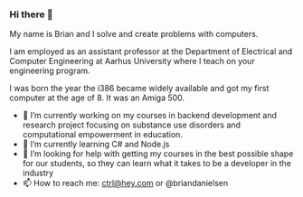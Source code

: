 ### Hi there 👋

My name is Brian and I solve and create problems with computers.

I am employed as an assistant professor at the Department of Electrical and Computer Engineering at Aarhus University where I teach on your engineering program.

I was born the year the i386 became widely available and got my first computer at the age of 8. It was an Amiga 500. 

- 🔭 I’m currently working on my courses in backend development and research project focusing on substance use disorders and computational empowerment in education.
- 🌱 I’m currently learning C# and Node.js
- 🤔 I’m looking for help with getting my courses in the best possible shape for our students, so they can learn what it takes to be a developer in the industry
- 📫 How to reach me: ctrl@hey.com or @briandanielsen
